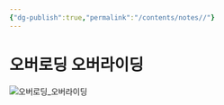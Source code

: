 ```yaml
---
{"dg-publish":true,"permalink":"/contents/notes//"}
---
```




# 오버로딩 오버라이딩
![오버로딩_오버라이딩](https://img1.daumcdn.net/thumb/R1280x0/?scode=mtistory2&fname=https%3A%2F%2Ft1.daumcdn.net%2Fcfile%2Ftistory%2F25448B3A5971B5FC3A)